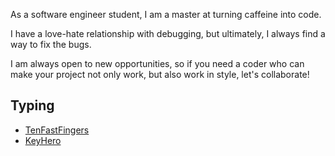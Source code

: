 As a software engineer student, I am a master at turning caffeine into code.

I have a love-hate relationship with debugging, but ultimately, I always find a way to fix the bugs.

I am always open to new opportunities, so if you need a coder who can make your project not only work, but also work in style, let's collaborate!

## Typing
- [TenFastFingers](https://10fastfingers.com/user/1650007/)
- [KeyHero](https://keyhero.com/profile/bydog10/)
